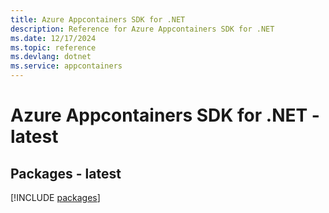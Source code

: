 ```yaml
---
title: Azure Appcontainers SDK for .NET
description: Reference for Azure Appcontainers SDK for .NET
ms.date: 12/17/2024
ms.topic: reference
ms.devlang: dotnet
ms.service: appcontainers
---
```

# Azure Appcontainers SDK for .NET - latest
## Packages - latest
[!INCLUDE [packages](appcontainers-index.md)]